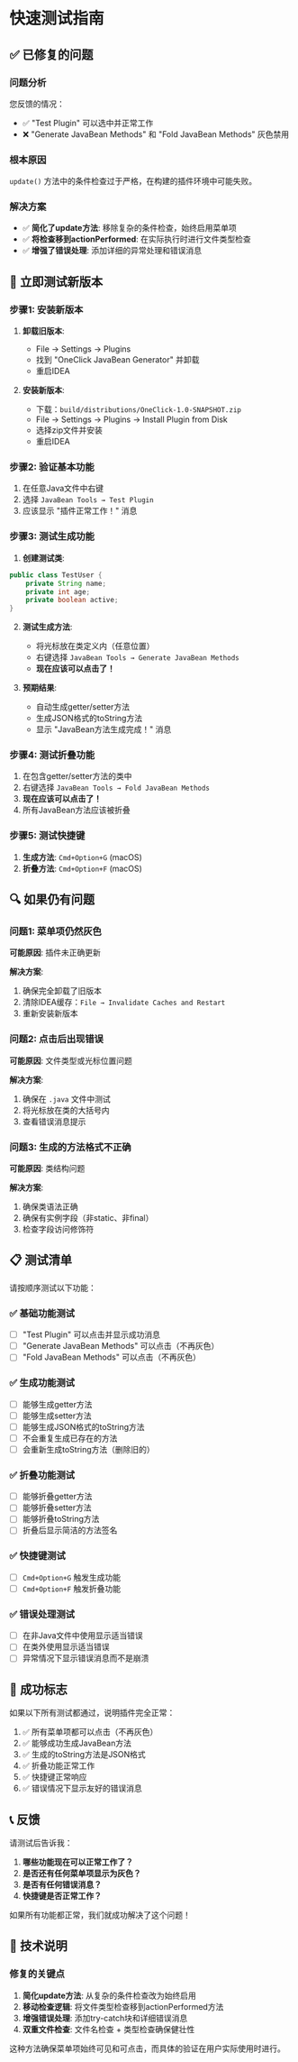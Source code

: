 # 快速测试指南

## ✅ 已修复的问题

### 问题分析
您反馈的情况：
- ✅ "Test Plugin" 可以选中并正常工作
- ❌ "Generate JavaBean Methods" 和 "Fold JavaBean Methods" 灰色禁用

### 根本原因
`update()` 方法中的条件检查过于严格，在构建的插件环境中可能失败。

### 解决方案
- ✅ **简化了update方法**: 移除复杂的条件检查，始终启用菜单项
- ✅ **将检查移到actionPerformed**: 在实际执行时进行文件类型检查
- ✅ **增强了错误处理**: 添加详细的异常处理和错误消息

## 🚀 立即测试新版本

### 步骤1: 安装新版本
1. **卸载旧版本**:
   - File → Settings → Plugins
   - 找到 "OneClick JavaBean Generator" 并卸载
   - 重启IDEA

2. **安装新版本**:
   - 下载：`build/distributions/OneClick-1.0-SNAPSHOT.zip`
   - File → Settings → Plugins → Install Plugin from Disk
   - 选择zip文件并安装
   - 重启IDEA

### 步骤2: 验证基本功能
1. 在任意Java文件中右键
2. 选择 `JavaBean Tools → Test Plugin`
3. 应该显示 "插件正常工作！" 消息

### 步骤3: 测试生成功能
1. **创建测试类**:
```java
public class TestUser {
    private String name;
    private int age;
    private boolean active;
}
```

2. **测试生成方法**:
   - 将光标放在类定义内（任意位置）
   - 右键选择 `JavaBean Tools → Generate JavaBean Methods`
   - **现在应该可以点击了！**

3. **预期结果**:
   - 自动生成getter/setter方法
   - 生成JSON格式的toString方法
   - 显示 "JavaBean方法生成完成！" 消息

### 步骤4: 测试折叠功能
1. 在包含getter/setter方法的类中
2. 右键选择 `JavaBean Tools → Fold JavaBean Methods`
3. **现在应该可以点击了！**
4. 所有JavaBean方法应该被折叠

### 步骤5: 测试快捷键
1. **生成方法**: `Cmd+Option+G` (macOS)
2. **折叠方法**: `Cmd+Option+F` (macOS)

## 🔍 如果仍有问题

### 问题1: 菜单项仍然灰色
**可能原因**: 插件未正确更新

**解决方案**:
1. 确保完全卸载了旧版本
2. 清除IDEA缓存：`File → Invalidate Caches and Restart`
3. 重新安装新版本

### 问题2: 点击后出现错误
**可能原因**: 文件类型或光标位置问题

**解决方案**:
1. 确保在 `.java` 文件中测试
2. 将光标放在类的大括号内
3. 查看错误消息提示

### 问题3: 生成的方法格式不正确
**可能原因**: 类结构问题

**解决方案**:
1. 确保类语法正确
2. 确保有实例字段（非static、非final）
3. 检查字段访问修饰符

## 📋 测试清单

请按顺序测试以下功能：

### ✅ 基础功能测试
- [ ] "Test Plugin" 可以点击并显示成功消息
- [ ] "Generate JavaBean Methods" 可以点击（不再灰色）
- [ ] "Fold JavaBean Methods" 可以点击（不再灰色）

### ✅ 生成功能测试
- [ ] 能够生成getter方法
- [ ] 能够生成setter方法
- [ ] 能够生成JSON格式的toString方法
- [ ] 不会重复生成已存在的方法
- [ ] 会重新生成toString方法（删除旧的）

### ✅ 折叠功能测试
- [ ] 能够折叠getter方法
- [ ] 能够折叠setter方法
- [ ] 能够折叠toString方法
- [ ] 折叠后显示简洁的方法签名

### ✅ 快捷键测试
- [ ] `Cmd+Option+G` 触发生成功能
- [ ] `Cmd+Option+F` 触发折叠功能

### ✅ 错误处理测试
- [ ] 在非Java文件中使用显示适当错误
- [ ] 在类外使用显示适当错误
- [ ] 异常情况下显示错误消息而不是崩溃

## 🎯 成功标志

如果以下所有测试都通过，说明插件完全正常：

1. ✅ 所有菜单项都可以点击（不再灰色）
2. ✅ 能够成功生成JavaBean方法
3. ✅ 生成的toString方法是JSON格式
4. ✅ 折叠功能正常工作
5. ✅ 快捷键正常响应
6. ✅ 错误情况下显示友好的错误消息

## 📞 反馈

请测试后告诉我：

1. **哪些功能现在可以正常工作了？**
2. **是否还有任何菜单项显示为灰色？**
3. **是否有任何错误消息？**
4. **快捷键是否正常工作？**

如果所有功能都正常，我们就成功解决了这个问题！

## 🔧 技术说明

### 修复的关键点
1. **简化update方法**: 从复杂的条件检查改为始终启用
2. **移动检查逻辑**: 将文件类型检查移到actionPerformed方法
3. **增强错误处理**: 添加try-catch块和详细错误消息
4. **双重文件检查**: 文件名检查 + 类型检查确保健壮性

这种方法确保菜单项始终可见和可点击，而具体的验证在用户实际使用时进行。
